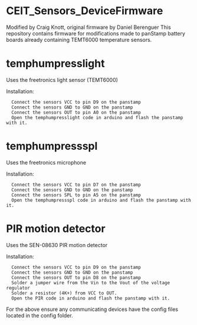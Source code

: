 CEIT_Sensors_DeviceFirmware
================
Modified by Craig Knott, original firmware by Daniel Berenguer
This repository contains firmware for modifications made to panStamp battery boards already containing TEMT6000 temperature sensors.

temphumpresslight
===
Uses the freetronics light sensor (TEMT6000)

Installation:
```
  Connect the sensors VCC to pin D9 on the panstamp
  Connect the sensors GND to GND on the panstamp
  Connect the sensors OUT to pin A0 on the panstamp
  Open the temphumpresslight code in arduino and flash the panstamp with it.
```
temphumpressspl
===
Uses the freetronics microphone

Installation:
```
  Connect the sensors VCC to pin D7 on the panstamp
  Connect the sensors GND to GND on the panstamp
  Connect the sensors SPL to pin A5 on the panstamp
  Open the temphumpressspl code in arduino and flash the panstamp with it.
```
PIR motion detector
===
Uses the SEN-08630 PIR motion detector

Installation:
```
  Connect the sensors VCC to pin D9 on the panstamp
  Connect the sensors GND to GND on the panstamp
  Connect the sensors OUT to pin D8 on the panstamp
  Solder a jumper wire from the Vin to the Vout of the voltage regulator
  Solder a resistor (4K+) from VCC to OUT.
  Open the PIR code in arduino and flash the panstamp with it.
```  
  
For the above ensure any communicating devices have the config files located in the config folder.
